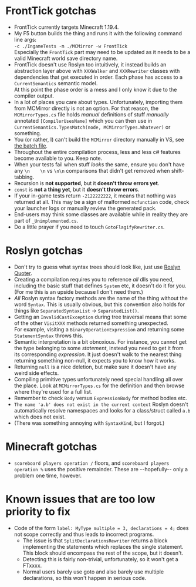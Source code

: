 FrontTick gotchas
=================
- FrontTick currently targets Minecraft 1.19.4.
- My F5 button builds the thing and runs it with the following command line args:  
  `-c ./IngameTests -m ./MCMirror -w FrontTick`  
  Especially the `FrontTick` part may need to be updated as it needs to be a valid Minecraft world save directory name.
- FrontTick doesn't use Roslyn too intuitively, it instead builds an abstraction layer above with `XXXWalker` and `XXXRewriter` classes with dependencies that get executed in order. Each phase has access to a `CurrentSemantics` semantic model.  
  At this point the phase order is a mess and I only know it due to the compiler output.
- In a lot of places you care about types. Unfortunately, importing them from MCMirror directly is not an option. For that reason, the `MCMirrorTypes.cs` file holds *manual* definitions of stuff *manually* annotated `[CompilerUsesName]` which you can then use in `CurrentSemantics.TypesMatch(node, MCMirrorTypes.Whatever)` or something.
- You (or rather, I) can't build the `MCMirror` directory manually in VS, see [the batch file](./Compiler/mcmirror_to_dll.bat).
- Throughout the entire compilation process, less and less c# features become available to you. Keep note.
- When your tests fail when stuff *looks* the same, ensure you don't have any `\n    \n` vs `\n\n` comparisons that didn't get removed when shift-tabbing.
- Recursion is **not supported**, but it **doesn't throw errors yet**.
- `const` is **not a thing yet**, but it **doesn't throw errors**.
- If your in-game tests return `-2122222222`, it means that nothing was returned at all. This may be a sign of malformed `mcfunction` code, check your launcher logs or manually review the generated pack.
- End-users may think some classes are available while in reality they are part of `_Unimplemented.cs`.
- Do a little prayer if you need to touch `GotoFlagifyRewriter.cs`.

Roslyn gotchas
==============
- Don't try to guess what syntax trees should look like, just use [Roslyn Quoter](roslynquoter.azurewebsites.net).
- Creating a compilation requires you to reference *all* dlls you need, including the basic stuff that defines `System` etc, it doesn't do it for you.  
  (For me this is an upside because I don't need them.)
- *All* Roslyn syntax factory methods are the name of the thing without the word `Syntax`. This is usually obvious, but this convention also holds for things like `SeparatedSyntaxList` → `SeparatedList()`.
- Getting an `InvalidCastException` during tree traversal means that some of the other `VisitXXX` methods returned something unexpected.  
  For example, visiting a `BinaryOperationExpression` and returning some `StatementSyntax` throws this.
- Semantic interpretation is a bit obnoxious. For instance, you cannot get the type belonging to some *statement*, instead you need to get it from its corresponding *expression*. It just doesn't walk to the nearest thing returning something non-null, it expects you to know how it works.
- Returning `null` is a nice deletion, but make sure it doesn't have any weird side effects. 
- Compiling primitive types unfortunately need special handling all over the place. Look at `MCMirrorTypes.cs` for the definition and then browse where they're used for a full list.
- Remember to check `Body` versus `ExpressionBody` for method bodies etc.
- `The name 'a.b' does not exist in the current context` Roslyn doesn't automatically resolve namespaces and looks for a class/struct called `a.b` which does not exist.
- (There was something annoying with `SyntaxKind`, but I forgot.)
  
Minecraft gotchas
=================
- `scoreboard players operation /` floors, and `scoreboard players operation %` uses the positive remainder. These are --hopefully-- only a problem one time, however.

Known issues that are too low priority to fix
=============================================
- Code of the form `label: MyType multiple = 3, declarations = 4;` does not scope correctly and thus leads to incorrect programs.
  - The issue is that `SplitDeclarationsRewriter` returns a block implementing the statements which replaces the single statement. This block should encompass the rest of the scope, but it doesn't.
  - Detecting this is fairly non-trivial, unfortunately, so it won't get a FTxxxx.
  - Normal users barely use goto and also barely use multiple declarations, so this won't happen in serious code.